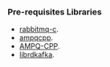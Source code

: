 ### Pre-requisites Libraries
+  [rabbitmq-c](https://github.com/alanxz/rabbitmq-c.git).
+  [ampqcpp](https://github.com/akalend/amqpcpp.git).
+  [AMPQ-CPP](https://github.com/CopernicaMarketingSoftware/AMQP-CPP.git).
+  [librdkafka](https://github.com/confluentinc/librdkafka.git).